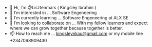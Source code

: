 - 👋 Hi, I’m @Lisztenmars ( Kingsley Ibrahim )
- 👀 I’m interested in ... Software Engeneering
- 🌱 I’m currently learning ... Software Engeneering at ALX SE
- 💞️ I’m looking to collaborate on ... With my fellow learners and expect where we can grow together because together is better.
- 📫 How to reach me ... kingsleynkau@gmail.com or my mobile line +2347068909430

<!---
Lisztenmars/Lisztenmars is a ✨ special ✨ repository because its `README.md` (this file) appears on your GitHub profile.
You can click the Preview link to take a look at your changes.
--->
